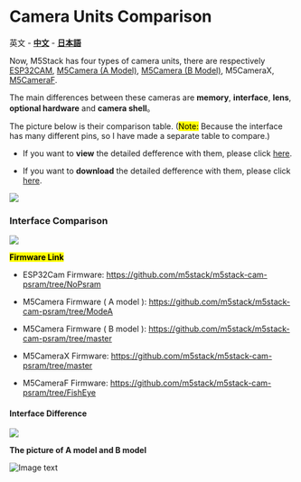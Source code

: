 # Camera Units Comparison

英文 - **[中文](https://github.com/m5stack/M5-Schematic/blob/master/Units/m5camera/CameraComparison_zh_CN.md)** - **[日本語](https://github.com/m5stack/M5-Schematic/blob/master/Units/m5camera/CameraComparison_ja.md)**

Now, M5Stack has four types of camera units, there are respectively [ESP32CAM](https://docs.m5stack.com/#/en/unit/esp32cam), [M5Camera (A Model)](https://docs.m5stack.com/#/en/unit/m5camera), [M5Camera (B Model)](https://docs.m5stack.com/#/en/unit/m5camera), M5CameraX, [M5CameraF](https://docs.m5stack.com/#/en/unit/m5camera_f).

The main differences between these cameras are **memory**, **interface**, **lens**, **optional hardware** and **camera shell**。

The picture below is their comparison table. (<mark>Note:</mark> Because the interface has many different pins, so I have made a separate table to compare.)

- If you want to **view** the detailed defference with them, please click [here](https://shimo.im/sheets/gP96C8YTdyjGgKQC).

- If you want to **download** the detailed defference with them, please click [here](https://github.com/m5stack/M5-Schematic/blob/master/Units/m5camera/M5%20Camera%20Detailed%20Comparison.xlsx).

<img src="https://m5stack.oss-cn-shenzhen.aliyuncs.com/image/m5-docs_table/camera_comparison/camera_main_comparison_en.png">

### Interface Comparison

<img src="https://m5stack.oss-cn-shenzhen.aliyuncs.com/image/m5-docs_table/camera_comparison/CameraPinComparison_en.png">


**<mark>Firmware Link</mark>**

- ESP32Cam Firmware: https://github.com/m5stack/m5stack-cam-psram/tree/NoPsram

- M5Camera Firmware ( A model ): https://github.com/m5stack/m5stack-cam-psram/tree/ModeA

- M5Camera Firmware ( B model ): https://github.com/m5stack/m5stack-cam-psram/tree/master

- M5CameraX Firmware: https://github.com/m5stack/m5stack-cam-psram/tree/master

- M5CameraF Firmware: https://github.com/m5stack/m5stack-cam-psram/tree/FishEye

#### Interface Difference

<img src="https://m5stack.oss-cn-shenzhen.aliyuncs.com/image/m5-docs_table/camera_comparison/CameraPinDifference_en.png">

**The picture of A model and B model**

![Image text](https://github.com/m5stack/M5-Schematic/blob/master/Units/m5camera/diff_A_B.png)
